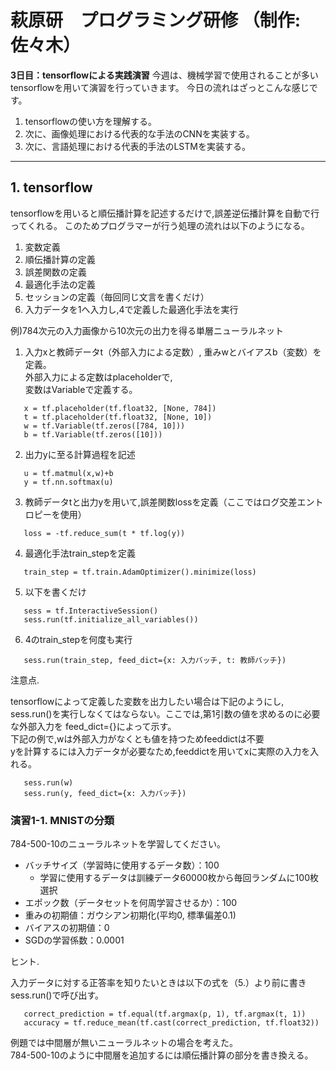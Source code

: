 # 萩原研　プログラミング研修 （制作:佐々木）

**3日目：tensorflowによる実践演習**
今週は、機械学習で使用されることが多いtensorflowを用いて演習を行っていきます。
今日の流れはざっとこんな感じです。
1. tensorflowの使い方を理解する。
2. 次に、画像処理における代表的な手法のCNNを実装する。
3. 次に、言語処理における代表的手法のLSTMを実装する。

---
## 1. tensorflow
tensorflowを用いると順伝播計算を記述するだけで,誤差逆伝播計算を自動で行ってくれる。
このためプログラマーが行う処理の流れは以下のようになる。
1. 変数定義
2. 順伝播計算の定義
3. 誤差関数の定義
4. 最適化手法の定義
5. セッションの定義（毎回同じ文言を書くだけ）
6. 入力データを1へ入力し,4で定義した最適化手法を実行

例)784次元の入力画像から10次元の出力を得る単層ニューラルネット
1. 入力xと教師データt（外部入力による定数）,
   重みwとバイアスb（変数）を定義。<br>
   外部入力による定数はplaceholderで,<br>
   変数はVariableで定義する。
```
   x = tf.placeholder(tf.float32, [None, 784])
   t = tf.placeholder(tf.float32, [None, 10])
   w = tf.Variable(tf.zeros([784, 10]))
   b = tf.Variable(tf.zeros([10]))
```
2. 出力yに至る計算過程を記述
```
   u = tf.matmul(x,w)+b
   y = tf.nn.softmax(u)
```
3. 教師データtと出力yを用いて,誤差関数lossを定義（ここではログ交差エントロピーを使用）
```
   loss = -tf.reduce_sum(t * tf.log(y))
```
4. 最適化手法train_stepを定義
```
   train_step = tf.train.AdamOptimizer().minimize(loss)
```
5. 以下を書くだけ
```
   sess = tf.InteractiveSession()
   sess.run(tf.initialize_all_variables())
```
6. 4のtrain_stepを何度も実行
```
   sess.run(train_step, feed_dict={x: 入力バッチ, t: 教師バッチ})
```
注意点.<p> 
   tensorflowによって定義した変数を出力したい場合は下記のようにし,
   sess.run()を実行しなくてはならない。ここでは,第1引数の値を求めるのに必要な外部入力を
   feed_dict={}によって示す。<br>
   下記の例で,wは外部入力がなくとも値を持つためfeeddictは不要<br>
   yを計算するには入力データが必要なため,feeddictを用いてxに実際の入力を入れる。
```
   sess.run(w)
   sess.run(y, feed_dict={x: 入力バッチ})
```

### 演習1-1. MNISTの分類
784-500-10のニューラルネットを学習してください。
- バッチサイズ（学習時に使用するデータ数）：100
  - 学習に使用するデータは訓練データ60000枚から毎回ランダムに100枚選択
- エポック数（データセットを何周学習させるか）：100
- 重みの初期値：ガウシアン初期化(平均0, 標準偏差0.1)
- バイアスの初期値：0
- SGDの学習係数：0.0001

ヒント.<p>
   入力データに対する正答率を知りたいときは以下の式を（5.）より前に書きsess.run()で呼び出す。
```
   correct_prediction = tf.equal(tf.argmax(p, 1), tf.argmax(t, 1))
   accuracy = tf.reduce_mean(tf.cast(correct_prediction, tf.float32))
```
   例題では中間層が無いニューラルネットの場合を考えた。<br>
   784-500-10のように中間層を追加するには順伝播計算の部分を書き換える。
